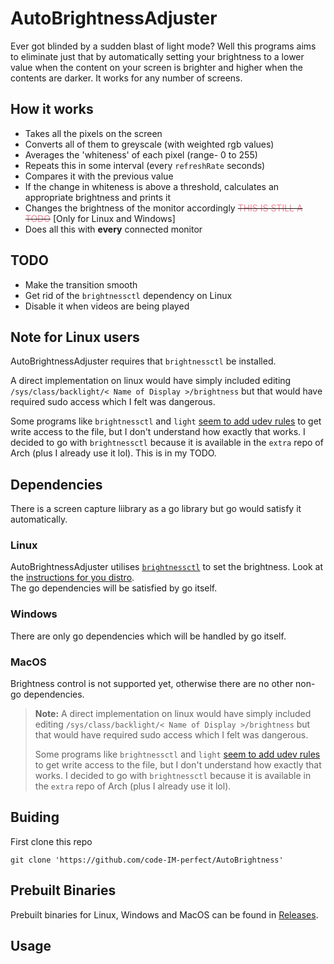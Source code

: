 # AutoBrightnessAdjuster
Ever got blinded by a sudden blast of light mode? Well this programs aims to eliminate just that by automatically setting your brightness to a lower value when the content on your screen is brighter and higher when the contents are darker. It works for any number of screens.

<!-- #### Note: This project is not complete yet, this will only analyze your screen(s) and determine what your brightness should be -->

## How it works
- Takes all the pixels on the screen
- Converts all of them to greyscale (with weighted rgb values)
- Averages the 'whiteness' of each pixel (range- 0 to 255)
- Repeats this in some interval (every `refreshRate` seconds)
- Compares it with the previous value
- If the change in whiteness is above a threshold, calculates an appropriate brightness and prints it
- Changes the brightness of the monitor accordingly ~~<span style="color:#ed8796">THIS IS STILL A TODO</span>~~ [Only for Linux and Windows]
- Does all this with **every** connected monitor

## TODO
- Make the transition smooth
- Get rid of the `brightnessctl` dependency on Linux
- Disable it when videos are being played

## Note for Linux users
AutoBrightnessAdjuster requires that `brightnessctl` be installed.

A direct implementation on linux would have simply included editing `/sys/class/backlight/< Name of Display >/brightness` but that would have required sudo access which I felt was dangerous.

Some programs like `brightnessctl` and `light` [seem to add udev rules](https://wiki.archlinux.org/title/Backlight#Backlight_utilities) to get write access to the file, but I don't understand how exactly that works. I decided to go with `brightnessctl` because it is available in the `extra` repo of Arch (plus I already use it lol). This is in my TODO.

## Dependencies
There is a screen capture liibrary as a go library but go would satisfy it automatically. 
### Linux
AutoBrightnessAdjuster utilises [`brightnessctl`](https://github.com/Hummer12007/brightnessctl) to set the brightness. Look at the [instructions for you distro](https://github.com/Hummer12007/brightnessctl#installation).\
The go dependencies will be satisfied by go itself.

<!-- #### Arch
```
sudo pacman -S brightnessctl
```
#### Debian / Ubuntu
```
sudo apt install brightnessctl
```
#### Redhat based distros (Fedora / opensuse)
```
sudo dnf install brightnessctl
``` -->

### Windows
There are only go dependencies which will be handled by go itself.

### MacOS
Brightness control is not supported yet, otherwise there are no other non-go dependencies.

> **Note:** A direct implementation on linux would have simply included editing `/sys/class/backlight/< Name of Display >/brightness` but that would have required sudo access which I felt was dangerous.
>
>Some programs like `brightnessctl` and `light` [seem to add udev rules](https://wiki.archlinux.org/title/Backlight#Backlight_utilities) to get write access to the file, but I don't understand how exactly that works. I decided to go with `brightnessctl` because it is available in the `extra` repo of Arch (plus I already use it lol).

## Buiding
First clone this repo
```
git clone 'https://github.com/code-IM-perfect/AutoBrightness'
```


## Prebuilt Binaries
Prebuilt binaries for Linux, Windows and MacOS can be found in [Releases](https://github.com/code-IM-perfect/AutoBrightness/releases).


## Usage
```

```